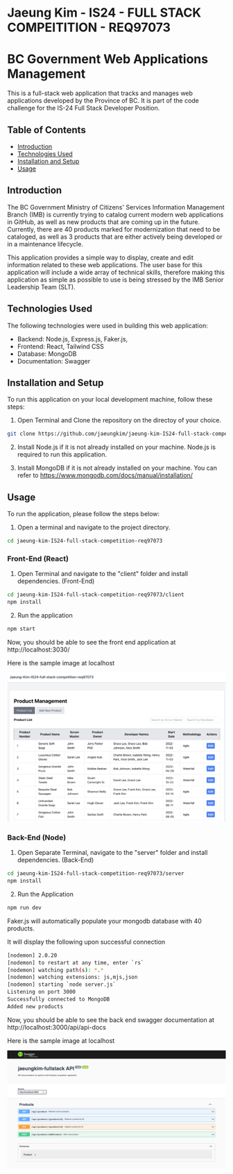 # Jaeung Kim - IS24 - FULL STACK COMPEITITION - REQ97073

# BC Government Web Applications Management

This is a full-stack web application that tracks and manages web applications developed by the Province of BC. It is part of the code challenge for the IS-24 Full Stack Developer Position.

## Table of Contents

- [Introduction](#introduction)
- [Technologies Used](#technologies-used)
- [Installation and Setup](#installation-and-setup)
- [Usage](#usage)

## Introduction

The BC Government Ministry of Citizens' Services Information Management Branch (IMB) is currently trying to catalog current modern web applications in GitHub, as well as new products that are coming up in the future. Currently, there are 40 products marked for modernization that need to be cataloged, as well as 3 products that are either actively being developed or in a maintenance lifecycle.

This application provides a simple way to display, create and edit information related to these web applications. The user base for this application will include a wide array of technical skills, therefore making this application as simple as possible to use is being stressed by the IMB Senior Leadership Team (SLT).

## Technologies Used

The following technologies were used in building this web application:

- Backend: Node.js, Express.js, Faker.js,
- Frontend: React, Tailwind CSS
- Database: MongoDB
- Documentation: Swagger

## Installation and Setup

To run this application on your local development machine, follow these steps:

1. Open Terminal and Clone the repository on the directoy of your choice.

```bash
git clone https://github.com/jaeungkim/jaeung-kim-IS24-full-stack-competition-req97073.git
```

2. Install Node.js if it is not already installed on your machine. Node.js is required to run this application.

3. Install MongoDB if it is not already installed on your machine. You can refer to https://www.mongodb.com/docs/manual/installation/

## Usage

To run the application, please follow the steps below:

1. Open a terminal and navigate to the project directory.

```bash
cd jaeung-kim-IS24-full-stack-competition-req97073
````

### Front-End (React)

1. Open Terminal and navigate to the "client" folder and install dependencies. (Front-End)

```bash
cd jaeung-kim-IS24-full-stack-competition-req97073/client
npm install
```

2. Run the application

```bash
npm start
```

Now, you should be able to see the front end application at http://localhost:3030/

Here is the sample image at localhost

![alt text](/client/src/assets/sample.png)

### Back-End (Node)

1. Open Separate Terminal, navigate to the "server" folder and install dependencies. (Back-End)

```bash
cd jaeung-kim-IS24-full-stack-competition-req97073/server
npm install
```

2. Run the Application

```bash
npm run dev
```

Faker.js will automatically populate your mongodb database with 40 products.

It will display the following upon successful connection

```bash
[nodemon] 2.0.20
[nodemon] to restart at any time, enter `rs`
[nodemon] watching path(s): *.*
[nodemon] watching extensions: js,mjs,json
[nodemon] starting `node server.js`
Listening on port 3000
Successfully connected to MongoDB
Added new products
```

Now, you should be able to see the back end swagger documentation at http://localhost:3000/api/api-docs

Here is the sample image at localhost

![alt text](/client/src/assets/sample2.png)
